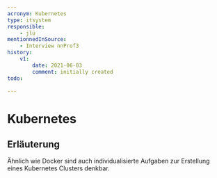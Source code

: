 ```yaml
---
acronym: Kubernetes
type: itsystem
responsible:
    - jlü
mentionnedInSource: 
    - Interview nnProf3
history:
    v1:
        date: 2021-06-03
        comment: initially created
todo:

---
```

# Kubernetes
## Erläuterung
Ähnlich wie Docker sind auch individualisierte Aufgaben zur Erstellung eines 
Kubernetes Clusters denkbar.


    